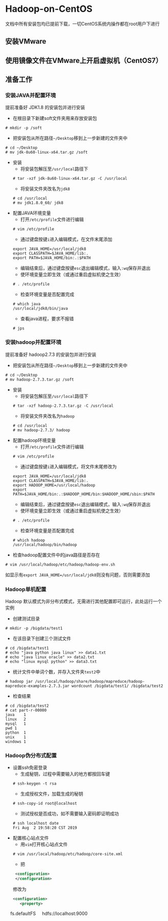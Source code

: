 # Hadoop-on-CentOS
文档中所有安装包均已提前下载，一切CentOS系统内操作都在root用户下进行

## 安装VMware

## 使用镜像文件在VMware上开启虚拟机（CentOS7）

## 准备工作
### 安装JAVA并配置环境  
提前准备好 JDK1.8 的安装包并进行安装  

- 在根目录下新建soft文件夹用来存放安装包  
```
# mkdir -p /soft
```
- 把安装包从所在路径`~/Desktop`移到上一步新建的文件夹中  
```
# cd ~/Desktop
# mv jdk-8u60-linux-x64.tar.gz /soft
```
- 安装  
   - 将安装包解压至`/usr/local`路径下
   ```
   # tar -xzf jdk-8u60-linux-x64.tar.gz -C /usr/local
   ```
   - 将安装文件夹改名为`jdk8`
   ```
   # cd /usr/local
   # mv jdk1.8.0_60/ jdk8
   ```
- 配置JAVA环境变量
   - 打开`/etc/profile`文件进行编辑
   ```
   # vim /etc/profile
   ```
   - 通过键盘按键`i`进入编辑模式，在文件末尾添加
   ```
   export JAVA_HOME=/usr/local/jdk8
   export CLASSPATH=$JAVA_HOME/lib:.
   export PATH=$JAVA_HOME/bin:.:$PATH
   ```
   - 编辑结束后，通过键盘按键`esc`退出编辑模式，输入`:wq`保存并退出  
   - 使环境变量立即生效（或通过重启虚拟机使之生效）
   ```
   # . /etc/profile
   ```
   - 检查环境变量是否配置完成
   ```
   # which java
   /usr/local/jdk8/bin/java
   ```
   - 查看java进程，要求不报错
   ```
   # jps
   ```
### 安装hadoop并配置环境
提前准备好 hadoop2.7.3 的安装包并进行安装  

- 把安装包从所在路径`~/Desktop`移到上一步新建的文件夹中  
```
# cd ~/Desktop
# mv hadoop-2.7.3.tar.gz /soft
```
- 安装  
   - 将安装包解压至`/usr/local`路径下
   ```
   # tar -xzf hadoop-2.7.3.tar.gz -C /usr/local
   ```
   - 将安装文件夹改名为`hadoop`
   ```
   # cd /usr/local
   # mv hadoop-2.7.3/ hadoop
   ```
- 配置hadoop环境变量
   - 打开`/etc/profile`文件进行编辑
   ```
   # vim /etc/profile
   ```
   - 通过键盘按键`i`进入编辑模式，将文件末尾修改为
   ```
   export JAVA_HOME=/usr/local/jdk8
   export CLASSPATH=$JAVA_HOME/lib:.
   export HADOOP_HOME=/usr/local/hadoop
   export PATH=$JAVA_HOME/bin:.:$HADOOP_HOME/bin:$HADOOP_HOME/sbin:$PATH
   ```
   - 编辑结束后，通过键盘按键`esc`退出编辑模式，输入`:wq`保存并退出  
   - 使环境变量立即生效（或通过重启虚拟机使之生效）
   ```
   # . /etc/profile
   ```
   - 检查环境变量是否配置完成
   ```
   # which hadoop
   /usr/local/hadoop/bin/hadoop
   ```
- 检查hadoop配置文件中的java路径是否存在
```
# vim /usr/local/hadoop/etc/hadoop/hadoop-env.sh
```
如显示有`export JAVA_HOME=/usr/local/jdk8`则没有问题，否则需要添加

### Hadoop单机配置
Hadoop 默认模式为非分布式模式，无需进行其他配置即可运行，此处运行一个实例

- 创建测试目录
```
# mkdir -p /bigdata/test1
```
- 在该目录下创建三个测试文件
```
# cd /bigdata/test1
# echo "java python java linux" >> data1.txt
# echo "java linux oracle" >> data2.txt
# echo "linux mysql python" >> data3.txt
```
- 统计文件中单词个数，并存入文件夹`test2`中
```
# hadoop jar /usr/local/hadoop/share/hadoop/mapreduce/hadoop-mapreduce-examples-2.7.3.jar wordcount /bigdata/test1/ /bigdata/test2
```
- 检查结果
```
# cd /bigdata/test2
# cat part-r-00000
java	1
linux	2
mysql	1
pwd	1
python	1
unix	1
windows	1
```

### Hadoop伪分布式配置

- 设置ssh免密登录
   - 生成秘钥，过程中需要输入的地方都按回车键
   ```
   # ssh-keygen -t rsa
   ```
   - 生成授权文件，加载生成的秘钥
   ```
   # ssh-copy-id root@localhost
   ```
   - 测试授权是否成功，如不需要输入密码即证明成功
   ```
   # ssh localhost date
   Fri Aug  2 19:58:20 CST 2019
   ```
- 配置核心站点文件
   - 用`vim`打开核心站点文件
   ```
   # vim /usr/local/hadoop/etc/hadoop/core-site.xml
   ```
   - 把
   ```xml
    <configuration>
    </configuration>
   ```
   修改为
   ```xml
   <configuration>
      <property>
         <name>fs.defaultFS</name>
         <value>hdfs://localhost:9000</value>
      </property>
   </configuration>
   ```
